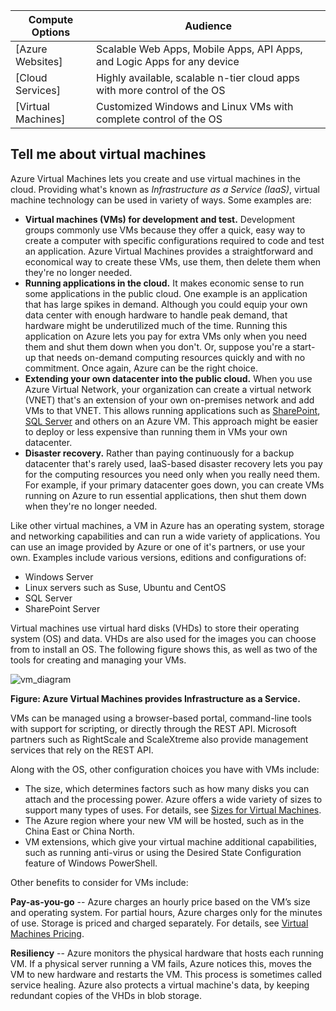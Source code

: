 | Compute Options    | Audience   |
| ------------------ | --------   |
| [Azure Websites]      | Scalable Web Apps, Mobile Apps, API Apps, and Logic Apps for any device |
| [Cloud Services]   | Highly available, scalable n-tier cloud apps with more control of the OS |
| [Virtual Machines] | Customized Windows and Linux VMs with complete control of the OS |

<a name="tellmevm"></a>
## Tell me about virtual machines

Azure Virtual Machines lets you create and use virtual machines in the cloud. Providing what's known as *Infrastructure as a Service (IaaS)*, virtual machine technology can be used in variety of ways. Some examples are:

- **Virtual machines (VMs) for development and test.** Development groups commonly use VMs because they offer a quick, easy way to create a computer with specific configurations required to code and test an application. Azure Virtual Machines provides a straightforward and economical way to create these VMs, use them, then delete them when they're no longer needed.
- **Running applications in the cloud.** It makes economic sense to run some applications in the public cloud. One example is an application that has large spikes in demand. Although you could equip your own data center with enough hardware to handle peak demand, that hardware might be underutilized much of the time. Running this application on Azure lets you pay for extra VMs only when you need them and shut them down when you don't. Or, suppose you're a start-up that needs on-demand computing resources quickly and with no commitment. Once again, Azure can be the right choice.
- **Extending your own datacenter into the public cloud.** When you use Azure Virtual Network, your organization can create a virtual network (VNET) that's an extension of your own on-premises network and add VMs to that VNET. This allows running applications such as [SharePoint](/documentation/articles/virtual-machines-sharepoint-infrastructure-services), [SQL Server](/documentation/articles/virtual-machines-sql-server-infrastructure-services) and others on an Azure VM. This approach might be easier to deploy or less expensive than running them in VMs your own datacenter.   
- **Disaster recovery.** Rather than paying continuously for a backup datacenter that's rarely used, IaaS-based disaster recovery lets you pay for the computing resources you need only when you really need them.  For example, if your primary datacenter goes down, you can create VMs running on Azure to run essential applications, then shut them down when they're no longer needed.

Like other virtual machines, a VM in Azure has an operating system, storage and networking capabilities and can run a wide variety of applications. You can use an image provided by Azure or one of it's partners, or use your own. Examples include various versions, editions and configurations of:
 
-	Windows Server 
-	Linux servers such as Suse, Ubuntu and CentOS
-	SQL Server
-	SharePoint Server

Virtual machines use virtual hard disks (VHDs) to store their operating system (OS) and data. VHDs are also used for the images you can choose from to install an OS. The following figure shows this, as well as two of the tools for creating and managing your VMs.

<a name="fig_createvms"></a>
![vm_diagram](./media/virtual-machines-choose-me-content/diagram.png)

**Figure: Azure Virtual Machines provides Infrastructure as a Service.**

VMs can be managed using a browser-based portal, command-line tools with support for scripting, or directly through the REST API. Microsoft partners such as RightScale and ScaleXtreme also provide management services that rely on the REST API. 

Along with the OS, other configuration choices you have with VMs include:

- The size, which determines factors such as how many disks you can attach and the processing power. Azure offers a wide variety of sizes to support many types of uses. For details, see [Sizes for Virtual Machines](/documentation/articles/virtual-machines-size-specs).  
- The Azure region where your new VM will be hosted, such as in the China East or China North. 
- VM extensions, which give your virtual machine additional capabilities, such as running anti-virus or using the Desired State Configuration feature of Windows PowerShell.

Other benefits to consider for VMs include:

**Pay-as-you-go** -- Azure charges an hourly price based on the VM’s size and operating system. For partial hours, Azure charges only for the minutes of use. Storage is priced and charged separately. For details, see [Virtual Machines Pricing](/home/features/virtual-machines/#price).

**Resiliency** -- Azure monitors the physical hardware that hosts each running VM. If a physical server running a VM fails, Azure notices this, moves the VM to new hardware and restarts the VM. This process is sometimes called service healing. Azure also protects a virtual machine's data, by keeping redundant copies of the VHDs in blob storage. 



